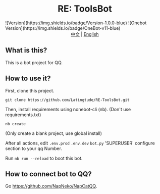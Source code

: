<center><h1>RE: ToolsBot</h1></center>
![Version](https://img.shields.io/badge/Version-1.0.0-blue)
![Onebot Version](https://img.shields.io/badge/OneBot-v11-blue)

<center><a href="./README.zh-cn.md">中文</a> | <a href="./README.md">English</a></center>

## What is this?
This is a bot project for QQ.

## How to use it?
First, clone this project.

`
git clone https://github.com/Latingtude/RE-ToolsBot.git
`

Then, install requirements using nonebot-cli (nb). (Don't use requirements.txt)

`
nb create
`

(Only create a blank project, use global install)

After all actions, edit `.env.prod` `.env.dev` `bot.py` 'SUPERUSER' configure section to your qq Number.

Run `nb run --reload` to boot this bot.

## How to connect bot to QQ?

Go https://github.com/NapNeko/NapCatQQ.